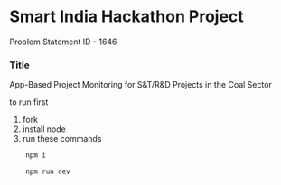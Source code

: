# Smart India Hackathon Project

Problem Statement ID - 1646

### Title

App-Based Project Monitoring for S&T/R&D Projects in the Coal Sector

to run first

1. fork
2. install node
3. run these commands

```bash
    npm i
```

```bash
    npm run dev
```
